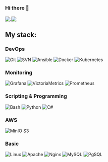### Hi there 👑

<a href="">
  <img align="center" src="https://github-readme-stats.vercel.app/api/top-langs/?username=sanchpet&layout=compact&theme=tokyonight&langs_count=8" />
</a>
<a href="">
  <img align="center" src="https://github-readme-stats.vercel.app/api?username=sanchpet&show_icons=true&theme=tokyonight&rank_icon=percentile&custom_title=Stats" />
</a>

## My stack:
### DevOps
![Git](https://img.shields.io/badge/Git-1a1b27?&logo=git&logoColor=white)
![SVN](https://img.shields.io/badge/SVN-1a1b27?logo=subversion&logoColor=white)
![Ansible](https://img.shields.io/badge/Ansible-1a1b27?logo=ansible&logoColor=white)
![Docker](https://img.shields.io/badge/Docker-1a1b27?&logo=docker&logoColor=white)
![Kubernetes](https://img.shields.io/badge/k8s-1a1b27?&logo=kubernetes&logoColor=white)
### Monitoring
![Grafana](https://img.shields.io/badge/Grafana%20&%20Loki-1a1b27?&logo=grafana&logoColor=white)
![VictoriaMetrics](https://img.shields.io/badge/VictoriaMetrics-1a1b27?&logo=VictoriaMetrics&logoColor=white)
![Prometheus](https://img.shields.io/badge/Prometheus-1a1b27?&logo=prometheus&logoColor=white)
### Scripting & Programming
![Bash](https://img.shields.io/badge/Bash-1a1b27?&logo=gnu-bash&logoColor=white)
![Python](https://img.shields.io/badge/Python-1a1b27?logo=python&logoColor=white)
![C#](https://img.shields.io/badge/C%23-1a1b27?logo=csharp&logoColor=white)
### AWS
![MinIO S3](https://img.shields.io/badge/MinIO%20S3-1a1b27?&logo=minio&logoColor=white)
### Basic
![Linux](https://img.shields.io/badge/RHEL%2FDeb--like-1a1b27?&logo=linux&logoColor=white)
![Apache](https://img.shields.io/badge/Apache-1a1b27?logo=apache&logoColor=white)
![Nginx](https://img.shields.io/badge/Nginx-1a1b27?logo=nginx&logoColor=white)
![MySQL](https://img.shields.io/badge/MySQL-1a1b27?logo=mysql&logoColor=white)
![PgSQL](https://img.shields.io/badge/PgSQL-1a1b27?logo=postgresql&logoColor=white)
